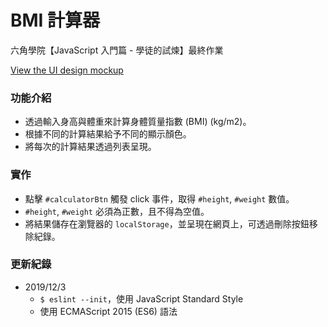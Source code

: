 # BMI 計算器

六角學院【JavaScript 入門篇 - 學徒的試煉】最終作業

[View the UI design mockup](https://hexschool.github.io/JavaScript_HomeWork/)

### 功能介紹

* 透過輸入身高與體重來計算身體質量指數 (BMI) (kg/m2)。
* 根據不同的計算結果給予不同的顯示顏色。
* 將每次的計算結果透過列表呈現。

### 實作

* 點擊 `#calculatorBtn` 觸發 click 事件，取得 `#height`, `#weight` 數值。
* `#height`, `#weight` 必須為正數，且不得為空值。
* 將結果儲存在瀏覽器的 `localStorage`，並呈現在網頁上，可透過刪除按鈕移除紀錄。

### 更新紀錄

* 2019/12/3
  * `$ eslint --init`，使用 JavaScript Standard Style
  * 使用 ECMAScript 2015 (ES6) 語法
